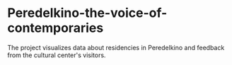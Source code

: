 # Peredelkino-the-voice-of-contemporaries
The project visualizes data about residencies in Peredelkino and feedback from the cultural center's visitors.
